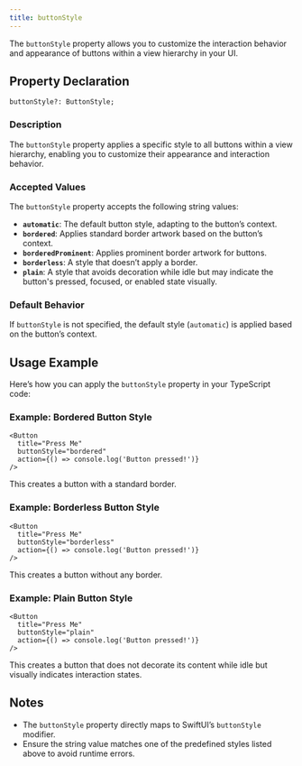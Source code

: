 ```yaml
---
title: buttonStyle
---
```


The `buttonStyle` property allows you to customize the interaction behavior and appearance of buttons within a view hierarchy in your UI.

## Property Declaration

```tsx
buttonStyle?: ButtonStyle;
```

### Description
The `buttonStyle` property applies a specific style to all buttons within a view hierarchy, enabling you to customize their appearance and interaction behavior.

### Accepted Values
The `buttonStyle` property accepts the following string values:

- **`automatic`**: The default button style, adapting to the button’s context.
- **`bordered`**: Applies standard border artwork based on the button’s context.
- **`borderedProminent`**: Applies prominent border artwork for buttons.
- **`borderless`**: A style that doesn’t apply a border.
- **`plain`**: A style that avoids decoration while idle but may indicate the button's pressed, focused, or enabled state visually.

### Default Behavior
If `buttonStyle` is not specified, the default style (`automatic`) is applied based on the button’s context.

## Usage Example

Here’s how you can apply the `buttonStyle` property in your TypeScript code:

### Example: Bordered Button Style

```tsx
<Button
  title="Press Me"
  buttonStyle="bordered"
  action={() => console.log('Button pressed!')}
/>
```

This creates a button with a standard border.

### Example: Borderless Button Style

```tsx
<Button
  title="Press Me"
  buttonStyle="borderless"
  action={() => console.log('Button pressed!')}
/>
```

This creates a button without any border.

### Example: Plain Button Style

```tsx
<Button
  title="Press Me"
  buttonStyle="plain"
  action={() => console.log('Button pressed!')}
/>
```

This creates a button that does not decorate its content while idle but visually indicates interaction states.

## Notes
- The `buttonStyle` property directly maps to SwiftUI’s `buttonStyle` modifier.
- Ensure the string value matches one of the predefined styles listed above to avoid runtime errors.
